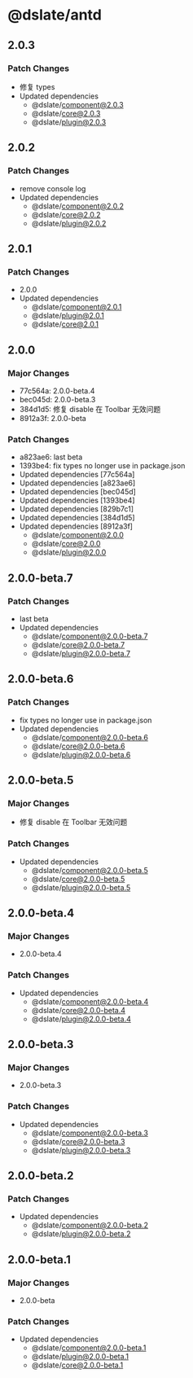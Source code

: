 # @dslate/antd

## 2.0.3

### Patch Changes

- 修复 types
- Updated dependencies
  - @dslate/component@2.0.3
  - @dslate/core@2.0.3
  - @dslate/plugin@2.0.3

## 2.0.2

### Patch Changes

- remove console log
- Updated dependencies
  - @dslate/component@2.0.2
  - @dslate/core@2.0.2
  - @dslate/plugin@2.0.2

## 2.0.1

### Patch Changes

- 2.0.0
- Updated dependencies
  - @dslate/component@2.0.1
  - @dslate/plugin@2.0.1
  - @dslate/core@2.0.1

## 2.0.0

### Major Changes

- 77c564a: 2.0.0-beta.4
- bec045d: 2.0.0-beta.3
- 384d1d5: 修复 disable 在 Toolbar 无效问题
- 8912a3f: 2.0.0-beta

### Patch Changes

- a823ae6: last beta
- 1393be4: fix types no longer use in package.json
- Updated dependencies [77c564a]
- Updated dependencies [a823ae6]
- Updated dependencies [bec045d]
- Updated dependencies [1393be4]
- Updated dependencies [829b7c1]
- Updated dependencies [384d1d5]
- Updated dependencies [8912a3f]
  - @dslate/component@2.0.0
  - @dslate/core@2.0.0
  - @dslate/plugin@2.0.0

## 2.0.0-beta.7

### Patch Changes

- last beta
- Updated dependencies
  - @dslate/component@2.0.0-beta.7
  - @dslate/core@2.0.0-beta.7
  - @dslate/plugin@2.0.0-beta.7

## 2.0.0-beta.6

### Patch Changes

- fix types no longer use in package.json
- Updated dependencies
  - @dslate/component@2.0.0-beta.6
  - @dslate/core@2.0.0-beta.6
  - @dslate/plugin@2.0.0-beta.6

## 2.0.0-beta.5

### Major Changes

- 修复 disable 在 Toolbar 无效问题

### Patch Changes

- Updated dependencies
  - @dslate/component@2.0.0-beta.5
  - @dslate/core@2.0.0-beta.5
  - @dslate/plugin@2.0.0-beta.5

## 2.0.0-beta.4

### Major Changes

- 2.0.0-beta.4

### Patch Changes

- Updated dependencies
  - @dslate/component@2.0.0-beta.4
  - @dslate/core@2.0.0-beta.4
  - @dslate/plugin@2.0.0-beta.4

## 2.0.0-beta.3

### Major Changes

- 2.0.0-beta.3

### Patch Changes

- Updated dependencies
  - @dslate/component@2.0.0-beta.3
  - @dslate/core@2.0.0-beta.3
  - @dslate/plugin@2.0.0-beta.3

## 2.0.0-beta.2

### Patch Changes

- Updated dependencies
  - @dslate/component@2.0.0-beta.2
  - @dslate/plugin@2.0.0-beta.2

## 2.0.0-beta.1

### Major Changes

- 2.0.0-beta

### Patch Changes

- Updated dependencies
  - @dslate/component@2.0.0-beta.1
  - @dslate/plugin@2.0.0-beta.1
  - @dslate/core@2.0.0-beta.1
